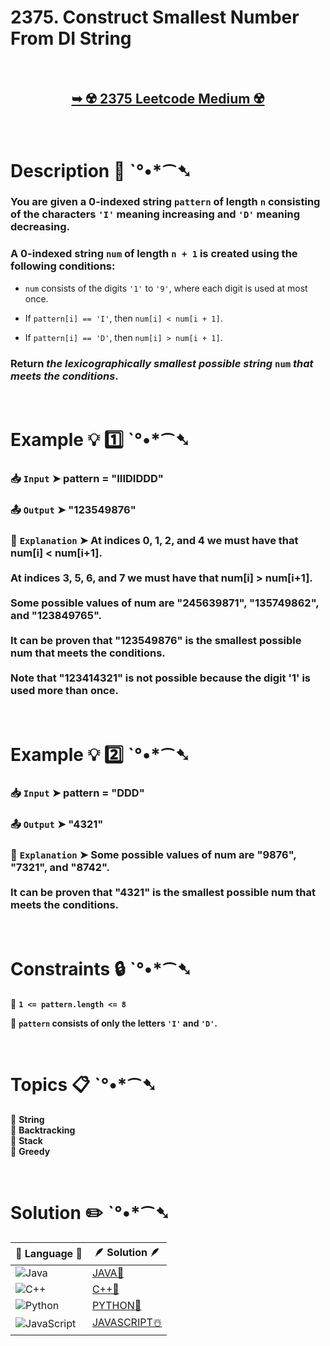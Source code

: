 # 2375. Construct Smallest Number From DI String

</br>

<h2 align="center"> 

<a href="https://leetcode.com/problems/construct-smallest-number-from-di-string/?envType=daily-question&envId=2025-02-18"><strong>➥ ☢️ 2375 Leetcode Medium ☢️ </strong></a>
</h2>

</br>

# Description 📜 ˋ°•*⁀➷

### You are given a 0-indexed string `pattern` of length `n` consisting of the characters `'I'` meaning increasing and `'D'` meaning decreasing.

### A 0-indexed string `num` of length `n + 1` is created using the following conditions:

- `num` consists of the digits `'1'` to `'9'`, where each digit is used at most once.

- If `pattern[i] == 'I'`, then `num[i] < num[i + 1]`.

- If `pattern[i] == 'D'`, then `num[i] > num[i + 1]`.

### Return *the lexicographically smallest possible string* `num` *that meets the conditions*.

</br>

# Example 💡 1️⃣ ˋ°•*⁀➷

  ### 📥 `Input`  ➤ pattern = "IIIDIDDD"

  ### 📤 `Output`  ➤ "123549876"

  ### 🔦 `Explanation`  ➤ At indices 0, 1, 2, and 4 we must have that num[i] < num[i+1].</br></br> At indices 3, 5, 6, and 7 we must have that num[i] > num[i+1].</br></br> Some possible values of num are "245639871", "135749862", and "123849765".</br></br> It can be proven that "123549876" is the smallest possible num that meets the conditions.</br></br> Note that "123414321" is not possible because the digit '1' is used more than once.

</br>

# Example 💡 2️⃣ ˋ°•*⁀➷

  ### 📥 `Input` ➤ pattern = "DDD"

  ### 📤 `Output`  ➤ "4321"

  ### 🔦 `Explanation` ➤ Some possible values of num are "9876", "7321", and "8742".</br></br> It can be proven that "4321" is the smallest possible num that meets the conditions.

</br>

# Constraints 🔒 ˋ°•*⁀➷

🔹 **`1 <= pattern.length <= 8`** </br>

🔹 **`pattern` consists of only the letters `'I'` and `'D'`.** </br>

</br>

# Topics 📋 ˋ°•*⁀➷

🔸 **String**  </br>
🔸 **Backtracking**  </br>
🔸 **Stack**  </br>
🔸 **Greedy**  </br>

</br>

# Solution ✏️ ˋ°•*⁀➷

| 📒 Language 📒  | 🪶 Solution 🪶 |
| ------------- | ------------- |
|  ![Java](https://img.shields.io/badge/java-%23ED8B00.svg?style=for-the-badge&logo=openjdk&logoColor=white)  | [JAVA🍁]() |
|  ![C++](https://img.shields.io/badge/c++-%2300599C.svg?style=for-the-badge&logo=c%2B%2B&logoColor=white)  | [C++🎲]()  |
|  ![Python](https://img.shields.io/badge/python-3670A0?style=for-the-badge&logo=python&logoColor=ffdd54)    | [PYTHON🍰]() |
| ![JavaScript](https://img.shields.io/badge/javascript-%23323330.svg?style=for-the-badge&logo=javascript&logoColor=%23F7DF1E)   | [JAVASCRIPT☃️]() |
